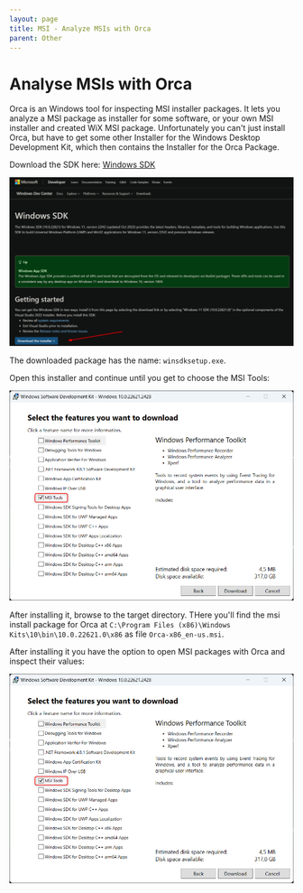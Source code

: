 ```yaml
---
layout: page
title: MSI - Analyze MSIs with Orca
parent: Other
---
```


# Analyse MSIs with Orca

Orca is an Windows tool for inspecting MSI installer packages. It lets you analyze a MSI package as installer for some software, or your own MSI installer and created WiX MSI package. Unfortunately you can't just install Orca, but have to get some other Installer for the Windows Desktop Development Kit, which then contains the Installer for the Orca Package.

Download the SDK here: [Windows SDK](https://developer.microsoft.com/en-us/windows/downloads/windows-sdk/)

[![SDK download](/assets/images/articles/msi-tool-orca/sdk-website-download.png)](/assets/images/articles/msi-tool-orca/sdk-website-download.png)

The downloaded package has the name: `winsdksetup.exe`.

Open this installer and continue until you get to choose the MSI Tools:

[![MSI Tools install](/assets/images/articles/msi-tool-orca/installer-msi-tools-select.png)](/assets/images/articles/msi-tool-orca/installer-msi-tools-select.png)

After installing it, browse to the target directory. THere you'll find the msi install package for Orca at `C:\Program Files (x86)\Windows Kits\10\bin\10.0.22621.0\x86` as file `Orca-x86_en-us.msi`.

After installing it you have the option to open MSI packages with Orca and inspect their values:

[![Orca inspect](/assets/images/articles/msi-tool-orca/installer-msi-tools-select.png)](/assets/images/articles/msi-tool-orca/orca-inspect.png)
